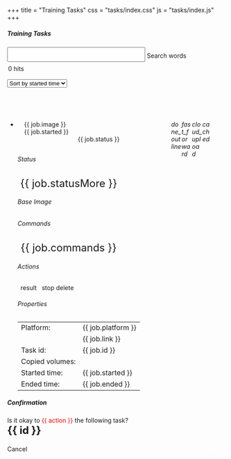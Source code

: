+++
title = "Training Tasks"
css = "tasks/index.css"
js = "tasks/index.js"
+++

<main>
  <section class="container content-header">
    <div class="row">
      <div class="col s12" style="min-height: 182px;">
        <h5 class="light grey-text text-darken-2">Training Tasks</h5>
        <form>
          <div class="row hide-on-small-only">
            <div class="col m12" style="padding-right: 0;">
              <div class="input-field" style="width: 90%;margin: 13px 0 -13px 0;">
                <input id="query-words" type="text" style="font-size: 1.5rem;">
                <label for="query-words">Search words</label>
              </div>
            </div>
          </div>
          <div class="clear-both"></div>
          <div class="row">
            <div class="col s3">
              <div style="margin: 5px 0 0 2px;line-height: 3rem;">
                <span id="record-count">0</span>&nbsp;hits
              </div>
            </div>
            <div class="col s9">
              <div class="row">
                <div class="input-field inline thin-input right col m5 s12" style="max-width: 180px;">
                  <select id="query-order-type">
                    <option value="1">Sort by status</option>
                    <option value="2" selected="selected">Sort by started time</option>
                  </select>
                </div>
              </div>
            </div>
          </div>
        </form>
      </div>
    </div>
  </section>

  <section class="container main">
    <div class="row">
      <div class="col s12" style="margin-bottom: 15px;">
        <div id="data">
          <ul class="collapsible" id="accordion">
            <li v-for="job in jobs" :key="job.id" :data-id="job.id" >
              <div class="row row-header" style="padding: 13px 30px 10px 15px;"
                   :id="job.id" :data-target="'#body-'+job.id"
                   data-toggle="collapse" aria-expanded="true"
                   :aria-controls="'body-'+job.id">
                <div class="col-1">
                  <i class="material-icons" style="float: right;width: 24px;"
                     v-if="job.status == 'preparing'">cached</i>
                  <i class="material-icons" style="float: right;width: 24px;"
                     v-if="job.status == 'sending'">cloud_upload</i>
                  <i class="material-icons" style="float: right;width: 24px;"
                     v-if="job.status == 'running'">fast_forward</i>
                  <i class="material-icons" style="float: right;width: 24px;"
                     v-if="job.status == 'done'">done_outline</i>
                </div>
                <div class="col-6 cut-text">{{ job.image }}</div>
                <div class="col-3 cut-text">{{ job.started }}</div>
                <div class="col-2" style="text-align: center;">
                  <div class="label" style="margin-left: 5px;"
                      :class="job.classObject">{{ job.status }}</div>
                </div>
              </div>
              <div :id="'body-'+job.id" class="row collapse row-body"
                   :aria-labelledby="job.id" data-parent="#accordion">
                <div class="col-12">
                  <div class="row"><div class="col-12" style="margin-bottom: 15px;">
                    <h6>Status</h6>
                    <p style="font-size: 1.5rem;margin: 0 0 5px 6px;">{{ job.statusMore }}</p>
                  </div></div>
                </div>
                <div class="col-12">
                  <div class="row"><div class="col-12" style="margin-bottom: 20px;">
                    <h6>Base Image</h6>
                    <p style="margin: 10px 0 0 7px;" v-html="job.imageHref"></p>
                  </div></div>
                </div>
                <div class="col-12">
                  <div class="row"><div class="col-12" style="margin-bottom: 20px;">
                    <h6>Commands</h6>
                    <p style="font-size: 1.5rem;margin: 10px 0 0 7px;">{{ job.commands }}</p>
                  </div></div>
                </div>
                <div class="col-12">
                  <div class="row"><div class="col-12" style="margin-bottom: 20px;">
                    <h6>Actions</h6>
                    <div style="margin: 20px 0 5px 7px;">
                      <a class="waves-effect waves-light btn blue darken-1" tabindex="0"
                        v-if="job.status == 'done'"
                        v-on:click="result">result</a>
                      <span>&nbsp;</span>
                      <a class="waves-effect waves-light btn red lighten-2 act-stop" tabindex="0"
                        v-if="job.platform == 'rescale' && job.status == 'running'"
                        v-on:click="stop">stop</a>
                      <a class="waves-effect waves-light btn red lighten-2 act-delete" tabindex="0"
                        v-if="job.platform != 'rescale' || job.status != 'running'"
                        v-on:click="del">delete</a>
                    </div>
                  </div></div>
                </div>
                <div class="col-12">
                  <div class="row"><div class="col-12" style="margin-bottom: 0px;">
                    <h6>Properties</h6>
                    <table class="table highlight">
                      <tbody>
                        <tr><td>Platform:</td><td>{{ job.platform }}</td></tr>
                        <tr v-if="job.link != ''"><td></td><td>
                          <a v-bind:href='job.link' target="_blank">{{ job.link }}</a>
                        </td></tr>
                        <tr><td>Task id:</td><td>{{ job.id }}</td></tr>
                        <tr><td>Copied volumes:</td><td v-html="job.mounts"></td></tr>
                        <tr><td>Started time:</td><td>{{ job.started }}</td></tr>
                        <tr><td>Ended time:</td><td>{{ job.ended }}</td></tr>
                      </tbody>
                    </table>
                  </div>
                </div>
                <div class="clear-both"></div>
              </div></div>
            </li>
          </ul>
        </div>
      </div>
    </div>
  </section>
</main>

<div id="job-modify" class="modal popup-dialog" style="height: 245px;">
  <div class="modal-content">
    <h5>Confirmation</h5>
  </div>
  <div class="modal-footer row">
    <div class="col-12" style="margin: 15px 0 20px 0;">
      <span>Is it okay to <span style="color:red;">{{ action }}</span> the following task?</span><br>
      <strong style="font-weight: bold;font-size: 1.5rem;">{{ id }}</strong>
    </div>
    <div class="col-12">
      <a class="waves-effect waves-light btn cancel" tabindex="0" v-on:click="close">Cancel</a>
      <a class="waves-effect waves-light btn blue darken-1 delete" tabindex="0"
         style="float: right;color: white !important;" v-on:click="exec">{{ action }}</a>
    </div>
  </div>
</div>
